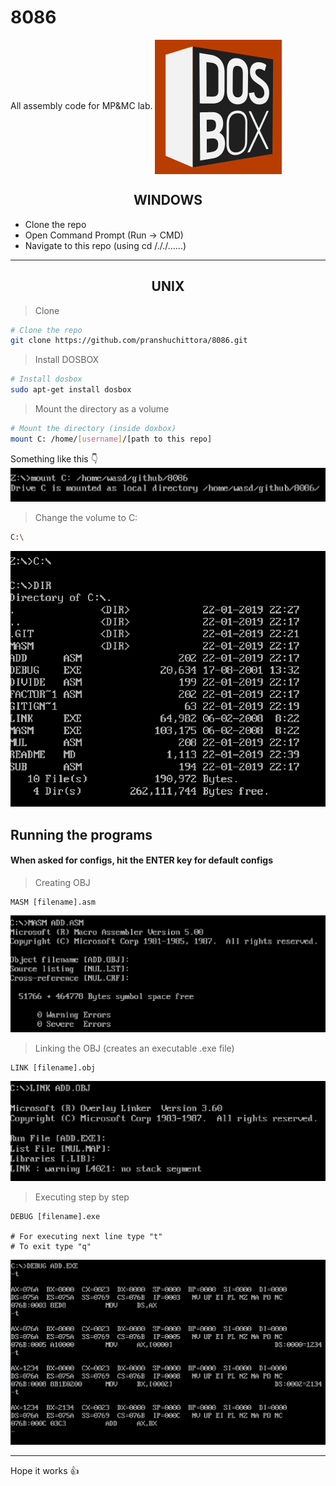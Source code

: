 # 8086

All assembly code for MP&MC lab.
<img align="center" src="/docs/images/dosbox.png" />

<h2 align="center">WINDOWS</h2>

- Clone the repo
- Open Command Prompt (Run -> CMD)
- Navigate to this repo (using cd /././......)

---

<h2 align="center">UNIX</h2>

> Clone

```bash
# Clone the repo
git clone https://github.com/pranshuchittora/8086.git
```

> Install DOSBOX

```bash
# Install dosbox
sudo apt-get install dosbox
```

> Mount the directory as a volume

```bash
# Mount the directory (inside doxbox)
mount C: /home/[username]/[path to this repo]
```

Something like this 👇
![Mounting the DIR](/docs/images/mount.png)

> Change the volume to C:

```bash
C:\
```

![Changing volume](/docs/images/change-volume.png)

## Running the programs

#### When asked for configs, hit the ENTER key for default configs

> Creating OBJ

```
MASM [filename].asm
```

![Creating .OBJ file](/docs/images/create-obj.png)

> Linking the OBJ (creates an executable .exe file)

```
LINK [filename].obj
```

![Creating .EXE file](/docs/images/create-exe.png)

> Executing step by step

```
DEBUG [filename].exe

# For executing next line type "t"
# To exit type "q"
```

![Executing line bu line](/docs/images/debug.png)

---
Hope it works 👍
